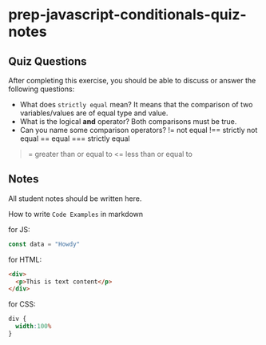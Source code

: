 # prep-javascript-conditionals-quiz-notes


## Quiz Questions

After completing this exercise, you should be able to discuss or answer the following questions:

- What does `strictly equal` mean?
It means that the comparison of two variables/values are of equal type and value.
- What is the logical **and** operator?
Both comparisons must be true.
- Can you name some comparison operators?
!= not equal
!== strictly not equal
== equal
=== strictly equal
>= greater than or equal to
<= less than or equal to
## Notes

All student notes should be written here.


How to write `Code Examples` in markdown

for JS:
```javascript
const data = "Howdy"
```

for HTML:
```html
<div>
  <p>This is text content</p>
</div>
```

for CSS:
```css
div {
  width:100%
}
```
